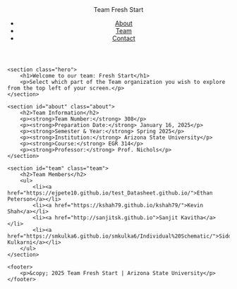<!DOCTYPE html>
<html lang="en">
<head>
    <meta charset="UTF-8">
    <meta name="viewport" content="width=device-width, initial-scale=1.0">
    <title>Team Fresh Start | ASU</title>
    <link rel="stylesheet" href="styles.css">
</head>
<body>
    <header>
        <nav>
            <div class="logo">Team Fresh Start</div>
            <ul>
                <li><a href="#about">About</a></li>
                <li><a href="#team">Team</a></li>
                <li><a href="#contact">Contact</a></li>
            </ul>
        </nav>
    </header>
    
    <section class="hero">
        <h1>Welcome to our team: Fresh Start</h1>
        <p>Select which part of the Team organization you wish to explore from the top left of your screen.</p>
    </section>
    
    <section id="about" class="about">
        <h2>Team Information</h2>
        <p><strong>Team Number:</strong> 308</p>
        <p><strong>Preparation Date:</strong> January 16, 2025</p>
        <p><strong>Semester & Year:</strong> Spring 2025</p>
        <p><strong>Institution:</strong> Arizona State University</p>
        <p><strong>Course:</strong> EGR 314</p>
        <p><strong>Professor:</strong> Prof. Nichols</p>
    </section>
    
    <section id="team" class="team">
        <h2>Team Members</h2>
        <ul>
            <li><a href="https://ejpete10.github.io/test_Datasheet.github.io/">Ethan Peterson</a></li>
            <li><a href="https://kshah79.github.io/kshah79/">Kevin Shah</a></li>
            <li><a href="http://sanjitsk.github.io">Sanjit Kavitha</a></li>
            <li><a href="https://smkulka6.github.io/smkulka6/Individual%20Schematic/">Siddhant Kulkarni</a></li>
        </ul>
    </section>
    
    <footer>
        <p>&copy; 2025 Team Fresh Start | Arizona State University</p>
    </footer>
</body>
</html>
